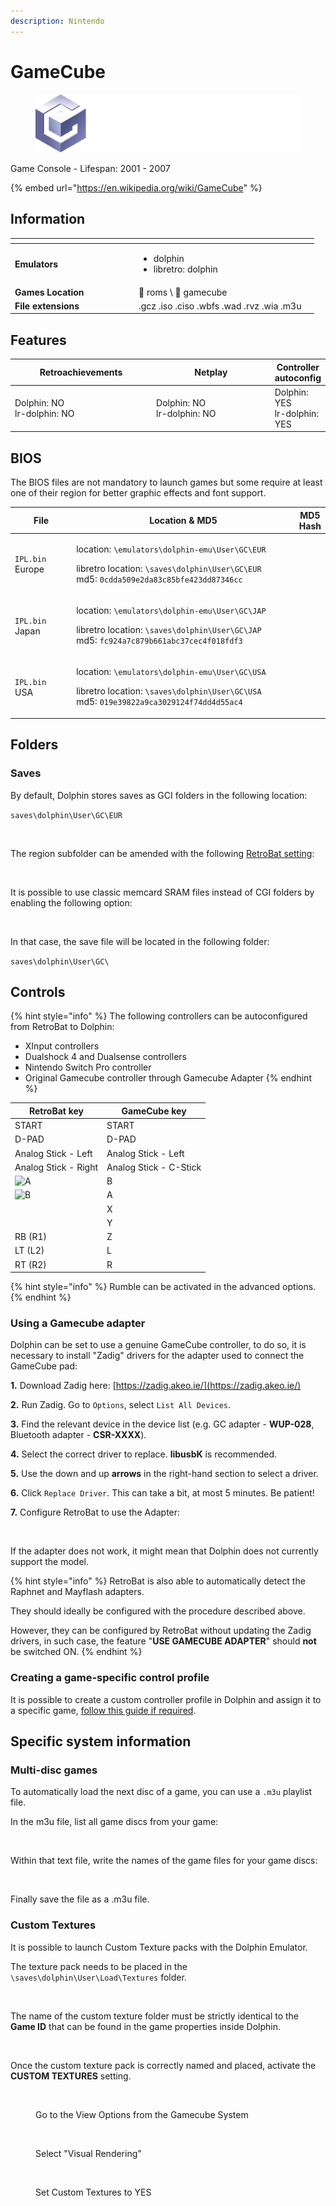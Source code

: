 ```yaml
---
description: Nintendo
---
```


# GameCube

<div align="left">

<figure><picture><source srcset="https://raw.githubusercontent.com/fabricecaruso/es-theme-carbon/91d85c7849cc550b0cac4e75cb8e0923d3b61b5e/art/logos/gc-w.svg" media="(prefers-color-scheme: dark)"><img src="https://raw.githubusercontent.com/fabricecaruso/es-theme-carbon/5149a33eed46b2af638b06119397d4023b75131f/art/logos/gc.svg" alt=""></picture><figcaption></figcaption></figure>

</div>

Game Console - Lifespan: 2001 - 2007

{% embed url="https://en.wikipedia.org/wiki/GameCube" %}

## Information

<table data-header-hidden><thead><tr><th width="184"></th><th></th><th data-hidden></th></tr></thead><tbody><tr><td><strong>Emulators</strong></td><td><ul><li>dolphin</li><li>libretro: dolphin</li></ul></td><td></td></tr><tr><td><strong>Games Location</strong></td><td><span data-gb-custom-inline data-tag="emoji" data-code="1f4c1">📁</span> roms \ <span data-gb-custom-inline data-tag="emoji" data-code="1f4c2">📂</span> gamecube</td><td></td></tr><tr><td><strong>File extensions</strong></td><td>.gcz .iso .ciso .wbfs .wad .rvz .wia .m3u</td><td></td></tr></tbody></table>

## Features

<table><thead><tr><th width="256">Retroachievements</th><th width="243">Netplay</th><th>Controller autoconfig</th></tr></thead><tbody><tr><td>Dolphin: NO<br>lr-dolphin: NO</td><td>Dolphin: NO<br>lr-dolphin: NO</td><td>Dolphin: YES<br>lr-dolphin: YES</td></tr></tbody></table>

## BIOS

The BIOS files are not mandatory to launch games but some require at least one of their region for better graphic effects and font support.

<table data-header-hidden><thead><tr><th width="169">File</th><th width="625">Location &#x26; MD5</th><th data-hidden>MD5 Hash</th></tr></thead><tbody><tr><td><code>IPL.bin</code><br>Europe</td><td><p>location: <code>\emulators\dolphin-emu\User\GC\EUR</code></p><p>libretro location: <code>\saves\dolphin\User\GC\EUR</code><br>md5: <code>0cdda509e2da83c85bfe423dd87346cc</code></p></td><td></td></tr><tr><td><code>IPL.bin</code><br>Japan</td><td><p>location: <code>\emulators\dolphin-emu\User\GC\JAP</code></p><p>libretro location: <code>\saves\dolphin\User\GC\JAP</code><br>md5: <code>fc924a7c879b661abc37cec4f018fdf3</code></p></td><td></td></tr><tr><td><code>IPL.bin</code><br>USA</td><td><p>location: <code>\emulators\dolphin-emu\User\GC\USA</code></p><p>libretro location: <code>\saves\dolphin\User\GC\USA</code><br>md5: <code>019e39822a9ca3029124f74dd4d55ac4</code></p></td><td></td></tr></tbody></table>

## Folders

### Saves

By default, Dolphin stores saves as GCI folders in the following location:

`saves\dolphin\User\GC\EUR`

<div align="left">

<figure><img src="https://i.imgur.com/EGlIpe4.png" alt=""><figcaption></figcaption></figure>

</div>

The region subfolder can be amended with the following [RetroBat setting](../../../../../en/navigation/configuration-of-systems-and-games.md):

<div align="left">

<figure><img src="https://i.imgur.com/Hg5Kwy8.png" alt=""><figcaption></figcaption></figure>

</div>

It is possible to use classic memcard SRAM files instead of CGI folders by enabling the following option:

<div align="left">

<figure><img src="https://i.imgur.com/XHG2UiZ.png" alt=""><figcaption></figcaption></figure>

</div>

In that case, the save file will be located in the following folder:

`saves\dolphin\User\GC\`

## Controls

{% hint style="info" %}
The following controllers can be autoconfigured from RetroBat to Dolphin:

* XInput controllers
* Dualshock 4 and Dualsense controllers
* Nintendo Switch Pro controller
* Original Gamecube controller through Gamecube Adapter
{% endhint %}

| RetroBat key                                                                             | GameCube key           |
| ---------------------------------------------------------------------------------------- | ---------------------- |
| START                                                                                    | START                  |
| D-PAD                                                                                    | D-PAD                  |
| Analog Stick - Left                                                                      | Analog Stick - Left    |
| Analog Stick - Right                                                                     | Analog Stick - C-Stick |
| ![A](<../../../../../en/.gitbook/assets/image (27).png>)                                 | B                      |
| ![B](<../../../../../en/.gitbook/assets/image (13).png>)                                 | A                      |
| <img src="../../../../../en/.gitbook/assets/image (47).png" alt="" data-size="original"> | X                      |
| <img src="../../../../../en/.gitbook/assets/image (45).png" alt="" data-size="line">     | Y                      |
| RB (R1)                                                                                  | Z                      |
| LT (L2)                                                                                  | L                      |
| RT (R2)                                                                                  | R                      |

{% hint style="info" %}
Rumble can be activated in the advanced options.
{% endhint %}

### Using a Gamecube adapter

Dolphin can be set to use a genuine GameCube controller, to do so, it is necessary to install "Zadig" drivers for the adapter used to connect the GameCube pad:

**1.** Download Zadig here: [https://zadig.akeo.ie/](https://zadig.akeo.ie/)

**2.** Run Zadig. Go to `Options`, select `List All Devices`.

**3.** Find the relevant device in the device list (e.g. GC adapter - **WUP-028**, Bluetooth adapter - **CSR-XXXX**).

**4.** Select the correct driver to replace. **libusbK** is recommended.

**5.** Use the down and up **arrows** in the right-hand section to select a driver.

**6.** Click `Replace Driver`. This can take a bit, at most 5 minutes. Be patient!

**7.** Configure RetroBat to use the Adapter:

<div align="left">

<figure><img src="https://i.imgur.com/i9238LM.png" alt=""><figcaption></figcaption></figure>

</div>

If the adapter does not work, it might mean that Dolphin does not currently support the model.

{% hint style="info" %}
RetroBat is also able to automatically detect the Raphnet and Mayflash adapters.

They should ideally be configured with the procedure described above.

However, they can be configured by RetroBat without updating the Zadig drivers, in such case, the feature "**USE GAMECUBE ADAPTER**" should **not** be switched ON.
{% endhint %}

### Creating a game-specific control profile

It is possible to create a custom controller profile in Dolphin and assign it to a specific game, [follow this guide if required](../../../../../en/controllers/specific\_mapping/dolphin-controller-mapping.md).

## Specific system information

### Multi-disc games

To automatically load the next disc of a game, you can use a `.m3u` playlist file.

In the m3u file, list all game discs from your game:

<div align="left">

<figure><img src="https://i.imgur.com/Hh12kWj.png" alt=""><figcaption></figcaption></figure>

</div>

Within that text file, write the names of the game files for your game discs:

<div align="left">

<figure><img src="https://i.imgur.com/aBZpJ4W.png" alt=""><figcaption></figcaption></figure>

</div>

Finally save the file as a .m3u file.

### Custom Textures

It is possible to launch Custom Texture packs with the Dolphin Emulator.

The texture pack needs to be placed in the `\saves\dolphin\User\Load\Textures` folder.

<div align="left">

<figure><img src="https://i.imgur.com/jJm7Htu.png" alt=""><figcaption></figcaption></figure>

</div>

The name of the custom texture folder must be strictly identical to the **Game ID** that can be found in the game properties inside Dolphin.

<div align="left">

<figure><img src="https://i.imgur.com/wWaNFxC.png" alt=""><figcaption></figcaption></figure>

</div>

Once the custom texture pack is correctly named and placed, activate the **CUSTOM TEXTURES** setting.

<div align="left">

<figure><img src="https://i.imgur.com/R5SWtvS.png" alt=""><figcaption><p>Go to the View Options from the Gamecube System</p></figcaption></figure>

</div>

<div align="left">

<figure><img src="https://i.imgur.com/K5NInuR.png" alt=""><figcaption><p>Select "Visual Rendering"</p></figcaption></figure>

</div>

<div align="left">

<figure><img src="https://i.imgur.com/UPixWDa.png" alt=""><figcaption><p>Set Custom Textures to YES</p></figcaption></figure>

</div>
